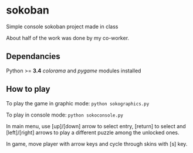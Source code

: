 # sokoban
Simple console sokoban project made in class

About half of the work was done by my co-worker.

## Dependancies
Python >= **3.4**
*colorama* and *pygame* modules installed

## How to play
To play the game in graphic mode:
`python sokographics.py`

To play in console mode:
`python sokoconsole.py`

In main menu, use [up]/[down] arrow to select entry, [return] to select and [left]/[right] arrows to play a different puzzle among the unlocked ones.

In game, move player with arrow keys and cycle through skins with [s] key.
